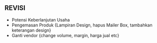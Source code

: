 ## REVISI

- Potensi Keberlanjutan Usaha 
- Pengemasan Produk {Lampiran Design, hapus Mailer Box, tambahkan keterangan design}
- Ganti vendor {change volume, margin, harga jual etc}